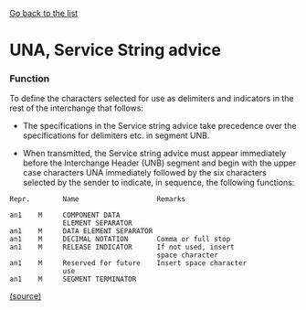 [Go back to the list](service-segments-spec.md)

# UNA, Service String advice

### Function

To define the characters selected for use
as delimiters and indicators in the rest of the
interchange that follows:

* The specifications in the Service string advice take
precedence over the specifications for delimiters etc. in
segment UNB.

* When transmitted, the Service string advice must appear
immediately before the Interchange Header (UNB) segment and
begin with the upper case characters UNA immediately followed
by the six characters selected by the sender to indicate, in
sequence, the following functions:

```
Repr.        Name                   Remarks

an1    M     COMPONENT DATA
             ELEMENT SEPARATOR
an1    M     DATA ELEMENT SEPARATOR
an1    M     DECIMAL NOTATION       Comma or full stop
an1    M     RELEASE INDICATOR      If not used, insert
                                    space character
an1    M     Reserved for future    Insert space character
             use
an1    M     SEGMENT TERMINATOR
```
[(source)](http://www.unece.org/fileadmin/DAM/trade/edifact/untdid/d422_s.htm#structures)
